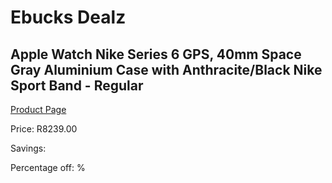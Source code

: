 
# Ebucks Dealz
## Apple Watch Nike Series 6 GPS, 40mm Space Gray Aluminium Case with Anthracite/Black Nike Sport Band - Regular
[Product Page](https://www.ebucks.com/web/shop/productSelected.do?prodId=1047821848&catId=1203379960)

Price: R8239.00

Savings: 

Percentage off: %
	